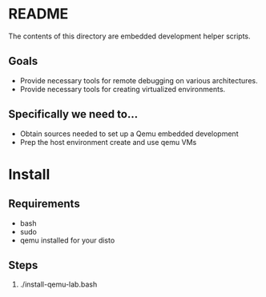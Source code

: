 # README

The contents of this directory are embedded development helper scripts.

## Goals
* Provide necessary tools for remote debugging on various architectures.
* Provide necessary tools for creating virtualized environments.

## Specifically we need to...
* Obtain sources needed to set up a Qemu embedded development
* Prep the host environment create and use qemu VMs

# Install

## Requirements
* bash
* sudo
* qemu installed for your disto


## Steps

1) ./install-qemu-lab.bash
